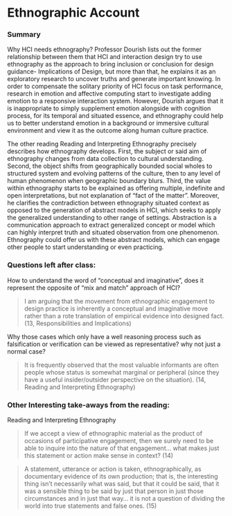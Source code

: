 # Ethnographic Account

### Summary
Why HCI needs ethnography? Professor Dourish lists out the former relationship between them that HCI and interaction design try to use ethnography as the approach to bring inclusion or conclusion for design guidance- Implications of Design, but more than that, he explains it as an exploratory research to uncover truths and generate important knowing. In order to compensate the solitary priority of HCI focus on task performance, research in emotion and affective computing start to investigate adding emotion to a responsive interaction system. However, Dourish argues that it is inappropriate to simply supplement emotion alongside with cognition process, for its temporal and situated essence, and ethnography could help us to better understand emotion in a background or immersive cultural environment and view it as the outcome along human culture practice.

The other reading Reading and Interpreting Ethnography precisely describes how ethnography develops. First, the subject or said aim of ethnography changes from data collection to cultural understanding. Second, the object shifts from geographically bounded social wholes to structured system and evolving patterns of the culture, then to any level of human phenomenon when geographic boundary blurs. Third, the value within ethnography starts to be explained as offering multiple, indefinite and open interpretations, but not explanation of “fact of the matter”. Moreover, he clarifies the contradiction between ethnography situated context as opposed to the generation of abstract models in HCI, which seeks to apply the generalized understanding to other range of settings. Abstraction is a communication approach to extract generalized concept or model which can highly interpret truth and situated observation from one phenomenon. Ethnography could offer us with these abstract models, which can engage other people to start understanding or even practicing.  

### Questions left after class:
How to understand the word of “conceptual and imaginative”, does it represent the opposite of “mix and match” approach of HCI?

>I am arguing that the movement from ethnographic engagement to design practice is inherently a conceptual and imaginative move rather than a rote translation of empirical evidence into designed fact. (13, Responsibilities and Implications)

Why those cases which only have a well reasoning process such as falsification or verification can be viewed as representative? why not just a normal case?

>It is frequently observed that the most valuable informants are often people whose status is somewhat marginal or peripheral (since they have a useful insider/outsider perspective on the situation). (14, Reading and Interpreting Ethnography)

### Other Interesting take-aways from the reading:

Reading and Interpreting Ethnography

>If we accept a view of ethnographic material as the product of occasions of participative engagement, then we surely need to be able to inquire into the nature of that engagement… what makes just this statement or action make sense in context? (14)

>A statement, utterance or action is taken, ethnographically, as documentary evidence of its own production; that is, the interesting thing isn’t necessarily what was said, but that it could be said, that it was a sensible thing to be said by just that person in just those circumstances and in just that way… it is not a question of dividing the world into true statements and false ones. (15)
